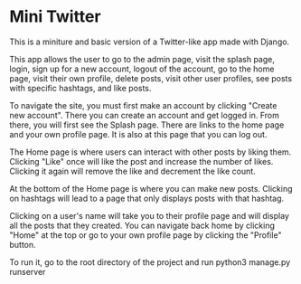 # Mini Twitter
This is a miniture and basic version of a Twitter-like app made with Django.

This app allows the user to go to the admin page, visit the splash page, login,
sign up for a new account, logout of the account, go to the home page, 
visit their own profile, delete posts, visit other user profiles, see posts
with specific hashtags, and like posts.

To navigate the site, you must first make an account by clicking 
"Create new account". There you can create an account and get logged in. From
there, you will first see the Splash page. There are links to the home page 
and your own profile page. It is also at this page that you can log out. 

The Home page is where users can interact with other posts by liking them.
Clicking "Like" once will like the post and increase the number of likes. 
Clicking it again will remove the like and decrement the like count. 

At the bottom of the Home page is where you can make new posts. Clicking on 
hashtags will lead to a page that only displays posts with that hashtag. 

Clicking on a user's name will take you to their profile page and will display
all the posts that they created. You can navigate back home by clicking "Home"
at the top or go to your own profile page by clicking the "Profile" button.

To run it, go to the root directory of the project and run python3 manage.py runserver

